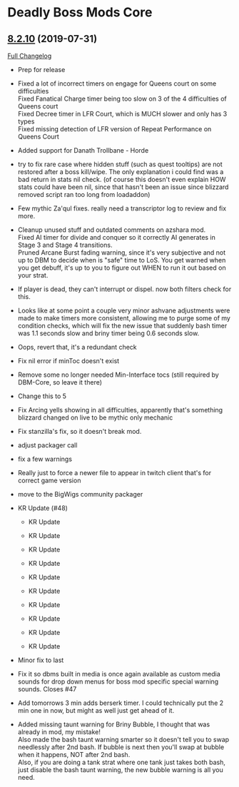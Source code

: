 # Deadly Boss Mods Core

## [8.2.10](https://github.com/DeadlyBossMods/DeadlyBossMods/tree/8.2.10) (2019-07-31)
[Full Changelog](https://github.com/DeadlyBossMods/DeadlyBossMods/compare/8.2.9...8.2.10)

- Prep for release  
- Fixed a lot of incorrect timers on engage for Queens court on some difficulties  
    Fixed Fanatical Charge timer being too slow on 3 of the 4 difficulties of Queens court  
    Fixed Decree timer in LFR Court, which is MUCH slower and only has 3 types  
    Fixed missing detection of LFR version of Repeat Performance on Queens Court  
- Added support for Danath Trollbane - Horde  
- try to fix rare case where hidden stuff (such as quest tooltips) are not restored after a boss kill/wipe. The only explanation i could find was a bad return in stats nil check. (of course this doesn't even explain HOW stats could have been nil, since that hasn't been an issue since blizzard removed script ran too long from loadaddon)  
- Few mythic Za'qul fixes. really need a transcriptor log to review and fix more.  
- Cleanup unused stuff and outdated comments on azshara mod.  
    Fixed AI timer for divide and conquer so it correctly AI generates in Stage 3 and Stage 4 transitions.  
    Pruned Arcane Burst fading warning, since it's very subjective and not up to DBM to decide when is "safe" time to LoS. You get warned when you get debuff, it's up to you to figure out WHEN to run it out based on your strat.  
- If player is dead, they can't interrupt or dispel. now both filters check for this.  
- Looks like at some point a couple very minor ashvane adjustments were made to make timers more consistent, allowing me to purge some of my condition checks, which will fix the new issue that suddenly bash timer was 1.1 seconds slow and briny timer being 0.6 seconds slow.  
- Oops, revert that, it's a redundant check  
- Fix nil error if minToc doesn't exist  
- Remove some no longer needed Min-Interface tocs (still required by DBM-Core, so leave it there)  
- Change this to 5  
- Fix Arcing yells showing in all difficulties, apparently that's something blizzard changed on live to be mythic only mechanic  
- Fix stanzilla's fix, so it doesn't break mod.  
- adjust packager call  
- fix a few warnings  
- Really just to force a newer file to appear in twitch client that's for correct game version  
- move to the BigWigs community packager  
- KR Update (#48)  
    * KR Update  
    * KR Update  
    * KR Update  
    * KR Update  
    * KR Update  
    * KR Update  
    * KR Update  
    * KR Update  
    * KR Update  
    * KR Update  
- Minor fix to last  
- Fix it so dbms built in media is once again available as custom media sounds for drop down menus for boss mod specific special warning sounds. Closes #47  
- Add tomorrows 3 min adds berserk timer. I could technically put the 2 min one in now, but might as well just get ahead of it.  
- Added missing taunt warning for Briny Bubble, I thought that was already in mod, my mistake!  
    Also made the bash taunt warning smarter so it doesn't tell you to swap needlessly after 2nd bash. If bubble is next then you'll swap at bubble when it happens, NOT after 2nd bash.  
    Also, if you are doing a tank strat where one tank just takes both bash, just disable the bash taunt warning, the new bubble warning is all you need.  
